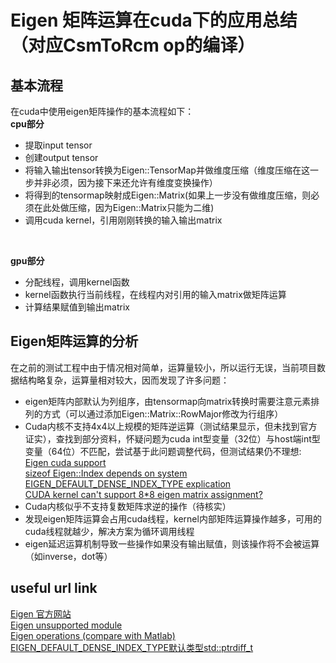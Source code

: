 # Eigen 矩阵运算在cuda下的应用总结（对应CsmToRcm op的编译）

## 基本流程
在cuda中使用eigen矩阵操作的基本流程如下：</br>
__cpu部分__
* 提取input tensor
* 创建output tensor
* 将输入输出tensor转换为Eigen::TensorMap并做维度压缩（维度压缩在这一步并非必须，因为接下来还允许有维度变换操作）
* 将得到的tensormap映射成Eigen::Matrix(如果上一步没有做维度压缩，则必须在此处做压缩，因为Eigen::Matrix只能为二维)
* 调用cuda kernel，引用刚刚转换的输入输出matrix
</br>

__gpu部分__
* 分配线程，调用kernel函数
* kernel函数执行当前线程，在线程内对引用的输入matrix做矩阵运算
* 计算结果赋值到输出matrix

## Eigen矩阵运算的分析
在之前的测试工程中由于情况相对简单，运算量较小，所以运行无误，当前项目数据结构略复杂，运算量相对较大，因而发现了许多问题：</br>
* eigen矩阵内部默认为列组序，由tensormap向matrix转换时需要注意元素排列的方式（可以通过添加Eigen::Matrix::RowMajor修改为行组序）
* Cuda内核不支持4x4以上规模的矩阵逆运算（测试结果显示，但未找到官方证实），查找到部分资料，怀疑问题为cuda int型变量（32位）与host端int型变量（64位）不匹配，尝试基于此问题调整代码，但测试结果仍不理想:</br>
	[Eigen cuda support](http://eigen.tuxfamily.org/dox/TopicCUDA.html)</br>
	[sizeof Eigen::Index depends on system](http://www.alecjacobson.com/weblog/?p=4745)</br>
	[EIGEN_DEFAULT_DENSE_INDEX_TYPE explication](https://stackoverflow.com/questions/39685899/overload-resolution-of-eigens-operator-when-wrapping-it-with-boost-python/39691267#39691267)</br>
	[CUDA kernel can't support 8*8 eigen matrix assignment?](https://stackoverflow.com/questions/57504283/cuda-kernel-cant-support-88-eigen-matrix-assignment)</br>
* Cuda内核似乎不支持复数矩阵求逆的操作（待核实）
* 发现eigen矩阵运算会占用cuda线程，kernel内部矩阵运算操作越多，可用的cuda线程就越少，解决方案为循环调用线程
* eigen延迟运算机制导致一些操作如果没有输出赋值，则该操作将不会被运算（如inverse，dot等）

## useful url link
[Eigen 官方网站](http://eigen.tuxfamily.org/index.php?title=Main_Page#Documentation)</br>
[Eigen unsupported module](http://eigen.tuxfamily.org/dox/unsupported/index.html)</br>
[Eigen operations (compare with Matlab)](https://blog.csdn.net/xuezhisdc/article/details/54645238)</br>
[EIGEN_DEFAULT_DENSE_INDEX_TYPE默认类型std::ptrdiff_t](https://en.cppreference.com/w/cpp/types/ptrdiff_t)</br>
